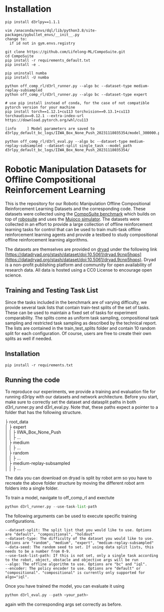 # Installation
```
pip install d3rlpy==1.1.1

vim /anaconda/envs/dql/lib/python3.8/site-packages/pybullet_envs/__init__.py
change to:
  if id not in gym.envs.registry

git clone https://github.com/Lifelong-ML/CompoSuite.git
cd CompoSuite
pip install -r requirements_default.txt
pip install -e .

pip uninstall numba
pip install -U numba

python off_comp_rl/d3rl_runner.py --algo bc --dataset-type medium-replay-subsampled
python off_comp_rl/d3rl_runner.py --algo bc --dataset-type expert

# use pip install instead of conda, for the case of not compatible pytorch version for your machine
pip install torch==1.12.1+cu113 torchvision==0.13.1+cu113 torchaudio==0.12.1 --extra-index-url https://download.pytorch.org/whl/cu113

[info     ] Model parameters are saved to d3rlpy_default_bc_logs/IIWA_Box_None_Push_20231118035354/model_300000.pt

python off_comp_rl/d3rl_eval.py --algo bc --dataset-type medium-replay-subsampled --dataset-split single_task --model_path d3rlpy_default_bc_logs/IIWA_Box_None_Push_20231118035354/

```

# Robotic Manipulation Datasets for Offline Compositional Reinforcement Learning

This is the repository for our Robotic Manipulation Offline Compositional Reinforcement Learning Datasets and the corresponding code.
These datasets were collected using the [CompoSuite benchmark](https://github.com/Lifelong-ML/CompoSuite) which builds on top of [robosuite](https://github.com/ARISE-Initiative/robosuite) and uses the [Mujoco simulator](https://github.com/deepmind/mujoco). The datasets were collected in an effort to provide a large collection of offline reinforcement learning tasks for control that can be used to train multi-task offline reinforcement learning agents and provide a testbed to study compositional offline reinforcement learning algorithms.

The datasets are themselves are provided on [dryad](https://datadryad.org/stash) under the following link [https://datadryad.org/stash/dataset/doi:10.5061/dryad.9cnp5hqps](https://datadryad.org/stash/dataset/doi:10.5061/dryad.9cnp5hqps). Dryad is a non-profit publishing platform and community for open availability of research data. All data is hosted using a CC0 License to encourage open science.

## Training and Testing Task List

Since the tasks included in the benchmark are of varying difficulty, we provide several task lists that contain train-test splits of the set of tasks. These can be used to maintain a fixed set of tasks for experiment comparability. The splits come as uniform task sampling, compositional task sampling and restricted task sampling as described by the technical report. The lists are contained in the train_test_splits folder and contain 10 random split for each configuration. Of course, users are free to create their own splits as well if needed.

## Installation

    pip install -r requirements.txt

## Running the code

To reproduce our experiments, we provide a training and evaluation file for running d3rlpy with our datasets and network architecture. Before you start, make sure to correctly set the dataset and datasplit paths in both d3rl_runner.py and d3rl_eval.py. Note that, these paths expect a pointer to a folder that has the following structure.

├ root_data  
│   ├ expert  
│   │   ├ IIWA_Box_None_Push  
│   │   ├ ...  
│   ├ medium  
│   │   ├ ...  
│   ├ random  
│   │   ├ ...  
│   ├ medium-replay-subsampled  
│   │   ├ ...  

The data you can download on dryad is split by robot arm so you have to recreate the above folder structure by moving the different robot arm folders into a single folder.

To train a model, navigate to off_comp_rl and exectute

```python
python d3rl_runner.py --use-task-list-path
```

The following arguments can be used to execute specific training configurations.

    --dataset-split: The split list that you would like to use. Options are "default", "compositional", "holdout"
    --dataset-type: The difficulty of the dataset you would like to use. Options are "random", "medium", "expert", "medium-replay-subsampled"
    --data-seed: The random seed to set. If using data split lists, this needs to be a number from 0-9.
    --use-task-list-path: If this is not set, only a single task according to the robot, object, obstacle and objective args will be run
    --algo: The offline algorithm to use. Options are "bc" and "iql".
    --encoder: The policy encoder to use. Options are "default" or "compositional". "compositional" is currently only supported for algo="iql".

Once you have trained the model, you can evaluate it using

```python
python d3rl_eval.py --path <your_path>
```

again with the corresponding args set correctly as before.
